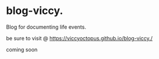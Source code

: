 # blog-viccy.
Blog for documenting life events.


be sure to visit @
https://viccyoctopus.github.io/blog-viccy./

coming soon

